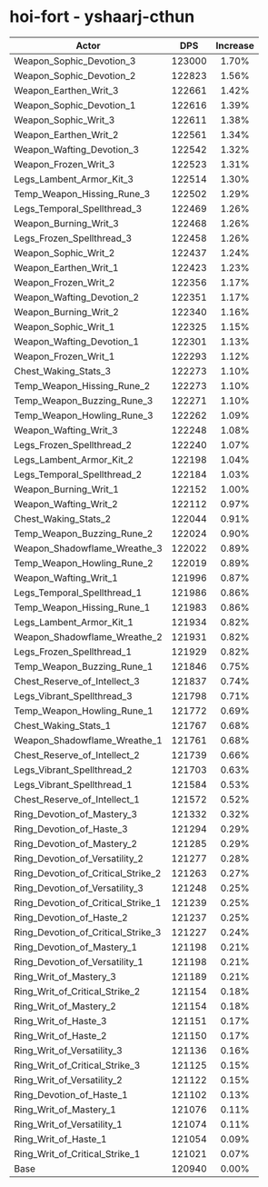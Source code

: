 # hoi-fort - yshaarj-cthun
| Actor | DPS | Increase |
|---|:---:|:---:|
|Weapon_Sophic_Devotion_3|123000|1.70%|
|Weapon_Sophic_Devotion_2|122823|1.56%|
|Weapon_Earthen_Writ_3|122661|1.42%|
|Weapon_Sophic_Devotion_1|122616|1.39%|
|Weapon_Sophic_Writ_3|122611|1.38%|
|Weapon_Earthen_Writ_2|122561|1.34%|
|Weapon_Wafting_Devotion_3|122542|1.32%|
|Weapon_Frozen_Writ_3|122523|1.31%|
|Legs_Lambent_Armor_Kit_3|122514|1.30%|
|Temp_Weapon_Hissing_Rune_3|122502|1.29%|
|Legs_Temporal_Spellthread_3|122469|1.26%|
|Weapon_Burning_Writ_3|122468|1.26%|
|Legs_Frozen_Spellthread_3|122458|1.26%|
|Weapon_Sophic_Writ_2|122437|1.24%|
|Weapon_Earthen_Writ_1|122423|1.23%|
|Weapon_Frozen_Writ_2|122356|1.17%|
|Weapon_Wafting_Devotion_2|122351|1.17%|
|Weapon_Burning_Writ_2|122340|1.16%|
|Weapon_Sophic_Writ_1|122325|1.15%|
|Weapon_Wafting_Devotion_1|122301|1.13%|
|Weapon_Frozen_Writ_1|122293|1.12%|
|Chest_Waking_Stats_3|122273|1.10%|
|Temp_Weapon_Hissing_Rune_2|122273|1.10%|
|Temp_Weapon_Buzzing_Rune_3|122271|1.10%|
|Temp_Weapon_Howling_Rune_3|122262|1.09%|
|Weapon_Wafting_Writ_3|122248|1.08%|
|Legs_Frozen_Spellthread_2|122240|1.07%|
|Legs_Lambent_Armor_Kit_2|122198|1.04%|
|Legs_Temporal_Spellthread_2|122184|1.03%|
|Weapon_Burning_Writ_1|122152|1.00%|
|Weapon_Wafting_Writ_2|122112|0.97%|
|Chest_Waking_Stats_2|122044|0.91%|
|Temp_Weapon_Buzzing_Rune_2|122024|0.90%|
|Weapon_Shadowflame_Wreathe_3|122022|0.89%|
|Temp_Weapon_Howling_Rune_2|122019|0.89%|
|Weapon_Wafting_Writ_1|121996|0.87%|
|Legs_Temporal_Spellthread_1|121986|0.86%|
|Temp_Weapon_Hissing_Rune_1|121983|0.86%|
|Legs_Lambent_Armor_Kit_1|121934|0.82%|
|Weapon_Shadowflame_Wreathe_2|121931|0.82%|
|Legs_Frozen_Spellthread_1|121929|0.82%|
|Temp_Weapon_Buzzing_Rune_1|121846|0.75%|
|Chest_Reserve_of_Intellect_3|121837|0.74%|
|Legs_Vibrant_Spellthread_3|121798|0.71%|
|Temp_Weapon_Howling_Rune_1|121772|0.69%|
|Chest_Waking_Stats_1|121767|0.68%|
|Weapon_Shadowflame_Wreathe_1|121761|0.68%|
|Chest_Reserve_of_Intellect_2|121739|0.66%|
|Legs_Vibrant_Spellthread_2|121703|0.63%|
|Legs_Vibrant_Spellthread_1|121584|0.53%|
|Chest_Reserve_of_Intellect_1|121572|0.52%|
|Ring_Devotion_of_Mastery_3|121332|0.32%|
|Ring_Devotion_of_Haste_3|121294|0.29%|
|Ring_Devotion_of_Mastery_2|121285|0.29%|
|Ring_Devotion_of_Versatility_2|121277|0.28%|
|Ring_Devotion_of_Critical_Strike_2|121263|0.27%|
|Ring_Devotion_of_Versatility_3|121248|0.25%|
|Ring_Devotion_of_Critical_Strike_1|121239|0.25%|
|Ring_Devotion_of_Haste_2|121237|0.25%|
|Ring_Devotion_of_Critical_Strike_3|121227|0.24%|
|Ring_Devotion_of_Mastery_1|121198|0.21%|
|Ring_Devotion_of_Versatility_1|121198|0.21%|
|Ring_Writ_of_Mastery_3|121189|0.21%|
|Ring_Writ_of_Critical_Strike_2|121154|0.18%|
|Ring_Writ_of_Mastery_2|121154|0.18%|
|Ring_Writ_of_Haste_3|121151|0.17%|
|Ring_Writ_of_Haste_2|121150|0.17%|
|Ring_Writ_of_Versatility_3|121136|0.16%|
|Ring_Writ_of_Critical_Strike_3|121125|0.15%|
|Ring_Writ_of_Versatility_2|121122|0.15%|
|Ring_Devotion_of_Haste_1|121102|0.13%|
|Ring_Writ_of_Mastery_1|121076|0.11%|
|Ring_Writ_of_Versatility_1|121074|0.11%|
|Ring_Writ_of_Haste_1|121054|0.09%|
|Ring_Writ_of_Critical_Strike_1|121021|0.07%|
|Base|120940|0.00%|
